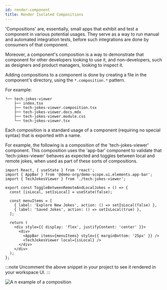 ```yaml
---
id: render-component
title: Render Isolated Compositions
---
```


'Compositions' are, essentially, small apps that exhibit and test a component in various potential usages.
They serve as a way to run manual and automated integration tests, before such integrations are done by consumers of that component.

Moreover, a component's composition is a way to demonstrate that component for other developers looking to use it, and non-developers, such as designers and product managers, looking to inspect it.

Adding compositions to a component is done by creating a file in the component's directory, using the `*.composition.*` pattern.

For example:

```{3}
└── tech-jokes-viewer
    ├── index.tsx
    ├── tech-jokes-viewer.composition.tsx
    ├── tech-jokes-viewer.docs.mdx
    ├── tech-jokes-viewer.module.css
    └── tech-jokes-viewer.tsx
```

Each composition is a standard usage of a component (requiring no special syntax) that is exported with a name.

For example, the following is a composition of the 'tech-jokes-viewer' component.
This composition uses the 'app-bar' component to validate that 'tech-jokes-viewer' behaves as expected and toggles between local and remote jokes, when used as part of these sorts of compositions.

```tsx title="tech-jokes-viewer.composition.tsx"
import React, { useState } from 'react';
import { AppBar } from '@demo-org/demo-scope.ui.elements.app-bar';
import { TechJokesViewer } from './tech-jokes-viewer';

export const ToggleBetweenRemoteAndLocalJokes = () => {
  const [isLocal, setIsLocal] = useState(false);

  const menuItems = [
    { label: 'Explore New Jokes', action: () => setIsLocal(false) },
    { label: 'Saved Jokes', action: () => setIsLocal(true) },
  ];

  return (
    <div style={{ display: 'flex', justifyContent: 'center' }}>
      <div>
        <AppBar items={menuItems} style={{ marginBottom: '25px' }} />
        <TechJokesViewer local={isLocal} />
      </div>
    </div>
  );
};
```

:::note
Uncomment the above snippet in your project to see it rendered in your workspace UI.
:::

![A n example of a composition](/img/ws_getting_started_compositions.png)
